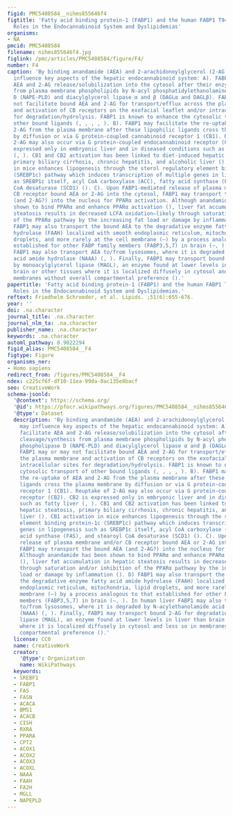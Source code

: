 ```yaml
---
figid: PMC5408584__nihms855646f4
figtitle: 'Fatty acid binding protein-1 (FABP1) and the human FABP1 T94A Variant:
  Roles in the Endocannabinoid System and Dyslipidemias'
organisms:
- NA
pmcid: PMC5408584
filename: nihms855646f4.jpg
figlink: /pmc/articles/PMC5408584/figure/F4/
number: F4
caption: 'By binding anandamide (AEA) and 2-arachidonoylglycerol (2-AG), FABP1 may
  influence key aspects of the hepatic endocannabinoid system: A). FABP1 may facilitate
  AEA and 2-AG release/solubilization into the cytosol after their enzymatic cleavage/synthesis
  from plasma membrane phospholipids by N-acyl phosphatidylethanolamine phospholipase
  D (NAPE-PLD) and diacylglycerol lipase α and β (DAGLα and DAGLβ). FABP1 may or may
  not facilitate bound AEA and 2-AG for transport/efflux across the plasma membrane
  and activation of CB receptors on the exofacial leaflet and/or intracellular sites
  for degradation/hydrolysis. FABP1 is known to enhance the cytosolic transport of
  other bound ligands (, , , , ). B). FABP1 may facilitate the re-uptake of AEA and
  2-AG from the plasma membrane after these lipophilic ligands cross the plasma membrane
  by diffusion or via G protein-coupled cannabinoid receptor 1 (CB1). Reuptake of
  2-AG may also occur via G protein-coupled endocannabinoid receptor (CB2). CB2 is
  expressed only in embryonic liver and in diseased conditions such as fatty liver
  (, ). CB1 and CB2 activation has been linked to diet-induced hepatic steatosis,
  primary biliary cirrhosis, chronic hepatitis, and alcoholic liver (). CB1 activation
  in mice enhances lipogenesis through the sterol regulatory element binding protein-1c
  (SREBP1c) pathway which induces transcription of multiple genes in lipogenesis such
  as SREBP1c itself, acyl CoA carboxylase (ACC), fatty acid synthase (FAS), and stearoyl
  CoA desaturase (SCD1) (). C). Upon FABP1-mediated release of plasma membrane and/or
  CB receptor bound AEA or 2-AG into the cytosol, FABP1 may transport the bound AEA
  (and 2-AG?) into the nucleus for PPARα activation. Although anandamide has been
  shown to bind PPARα and enhance PPARα activation (), liver fat accumulation in hepatic
  steatosis results in decreased LCFA oxidation—likely through saturation and/or inhibition
  of the PPARα pathway by the increasing fat load or damage by inflammation (). D)
  FABP1 may also transport the bound AEA to the degradative enzyme fatty acid amide
  hydrolase (FAAH) localized with smooth endoplasmic reticulum, mitochondria, lipid
  droplets, and more rarely at the cell membrane (–) by a process analogous to that
  established for other FABP family members (FABP3,5,7) in brain (–, ). In human liver
  FABP1 may also transport AEA to/from lysosomes, where it is degraded by N-acylethanolamide
  acid amide hydrolase (NAAA) (, ). Finally, FABP1 may transport bound 2-AG for degradation
  by monoacylglycerol lipase (MAGL), an enzyme found at lower levels in liver than
  brain or other tissues where it is localized diffusely in cytosol and less so in
  membranes without overall compartmental preference ().'
papertitle: 'Fatty acid binding protein-1 (FABP1) and the human FABP1 T94A Variant:
  Roles in the Endocannabinoid System and Dyslipidemias.'
reftext: Friedhelm Schroeder, et al. Lipids. ;51(6):655-676.
year: ''
doi: .na.character
journal_title: .na.character
journal_nlm_ta: .na.character
publisher_name: .na.character
keywords: .na.character
automl_pathway: 0.9022294
figid_alias: PMC5408584__F4
figtype: Figure
organisms_ner:
- Homo sapiens
redirect_from: /figures/PMC5408584__F4
ndex: c225cf6f-df10-11ea-99da-0ac135e8bacf
seo: CreativeWork
schema-jsonld:
  '@context': https://schema.org/
  '@id': https://pfocr.wikipathways.org/figures/PMC5408584__nihms855646f4.html
  '@type': Dataset
  description: 'By binding anandamide (AEA) and 2-arachidonoylglycerol (2-AG), FABP1
    may influence key aspects of the hepatic endocannabinoid system: A). FABP1 may
    facilitate AEA and 2-AG release/solubilization into the cytosol after their enzymatic
    cleavage/synthesis from plasma membrane phospholipids by N-acyl phosphatidylethanolamine
    phospholipase D (NAPE-PLD) and diacylglycerol lipase α and β (DAGLα and DAGLβ).
    FABP1 may or may not facilitate bound AEA and 2-AG for transport/efflux across
    the plasma membrane and activation of CB receptors on the exofacial leaflet and/or
    intracellular sites for degradation/hydrolysis. FABP1 is known to enhance the
    cytosolic transport of other bound ligands (, , , , ). B). FABP1 may facilitate
    the re-uptake of AEA and 2-AG from the plasma membrane after these lipophilic
    ligands cross the plasma membrane by diffusion or via G protein-coupled cannabinoid
    receptor 1 (CB1). Reuptake of 2-AG may also occur via G protein-coupled endocannabinoid
    receptor (CB2). CB2 is expressed only in embryonic liver and in diseased conditions
    such as fatty liver (, ). CB1 and CB2 activation has been linked to diet-induced
    hepatic steatosis, primary biliary cirrhosis, chronic hepatitis, and alcoholic
    liver (). CB1 activation in mice enhances lipogenesis through the sterol regulatory
    element binding protein-1c (SREBP1c) pathway which induces transcription of multiple
    genes in lipogenesis such as SREBP1c itself, acyl CoA carboxylase (ACC), fatty
    acid synthase (FAS), and stearoyl CoA desaturase (SCD1) (). C). Upon FABP1-mediated
    release of plasma membrane and/or CB receptor bound AEA or 2-AG into the cytosol,
    FABP1 may transport the bound AEA (and 2-AG?) into the nucleus for PPARα activation.
    Although anandamide has been shown to bind PPARα and enhance PPARα activation
    (), liver fat accumulation in hepatic steatosis results in decreased LCFA oxidation—likely
    through saturation and/or inhibition of the PPARα pathway by the increasing fat
    load or damage by inflammation (). D) FABP1 may also transport the bound AEA to
    the degradative enzyme fatty acid amide hydrolase (FAAH) localized with smooth
    endoplasmic reticulum, mitochondria, lipid droplets, and more rarely at the cell
    membrane (–) by a process analogous to that established for other FABP family
    members (FABP3,5,7) in brain (–, ). In human liver FABP1 may also transport AEA
    to/from lysosomes, where it is degraded by N-acylethanolamide acid amide hydrolase
    (NAAA) (, ). Finally, FABP1 may transport bound 2-AG for degradation by monoacylglycerol
    lipase (MAGL), an enzyme found at lower levels in liver than brain or other tissues
    where it is localized diffusely in cytosol and less so in membranes without overall
    compartmental preference ().'
  license: CC0
  name: CreativeWork
  creator:
    '@type': Organization
    name: WikiPathways
  keywords:
  - SREBF1
  - FABP1
  - FAS
  - FASN
  - ACACA
  - BMS1
  - ACACB
  - CISH
  - RXRA
  - PPARA
  - CPT2
  - ACOX1
  - ACOX2
  - ACOX3
  - ACOXL
  - NAAA
  - FAAH
  - FA2H
  - MGLL
  - NAPEPLD
---
```

